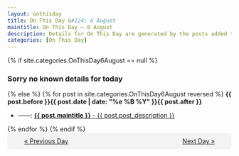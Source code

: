 ```yaml
---
layout: onthisday
title: On This Day &#124; 6 August
maintitle: On This Day — 6 August
description: Details for On This Day are generated by the posts added to the website so the content is subject to changes/updates over time.
categories: [On This Day]
---
```


{% if site.categories.OnThisDay6August == null %}
<h3>Sorry no known details for today</h3>
{% else %}
{% for post in site.categories.OnThisDay6August reversed %}
<strong>{{ post.before }}{{ post.date | date: "%e %B %Y" }}{{ post.after }}</strong>
<ul>
<li> ——: <a class="{{ post.class }}" href="{{ post.url }}"><strong>{{ post.maintitle }}</strong> - {{ post.post_description }}</a></li>
</ul>
{% endfor %}
{% endif %}
<br />
<div style="background-color: #f3f3f3; padding: 10px; border-radius: 5px; text-align: center; display: flex; justify-content: space-evenly;">
<a href="/onthisday/08/08-05">« Previous Day</a>
<span style="visibility:hidden;">[ Visit Leap Year February 29 ]</span>
<a href="/onthisday/08/08-07">Next Day »</a>
</div>
